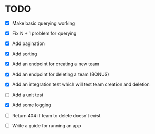 # TODO

- [X] Make basic querying working
- [X] Fix N + 1 problem for querying
- [X] Add pagination
- [X] Add sorting
 
- [X] Add an endpoint for creating a new team
- [X] Add an endpoint for deleting a team (BONUS)
- [X] Add an integration test which will test team creation and deletion
- [ ] Add a unit test
- [X] Add some logging
- [ ] Return 404 if team to delete doesn't exist

- [ ] Write a guide for running an app
